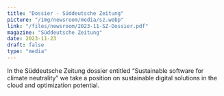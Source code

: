 ```yaml
---
title: "Dossier - Süddeutsche Zeitung"
picture: "/img/newsroom/media/sz.webp"
link: "/files/newsroom/2023-11-SZ-Dossier.pdf"
magazine: "Süddeutsche Zeitung"
date: 2023-11-23
draft: false
type: "media"
---
```


In the Süddeutsche Zeitung dossier entitled “Sustainable software for climate neutrality” we take a position on sustainable digital solutions in the cloud and optimization potential.